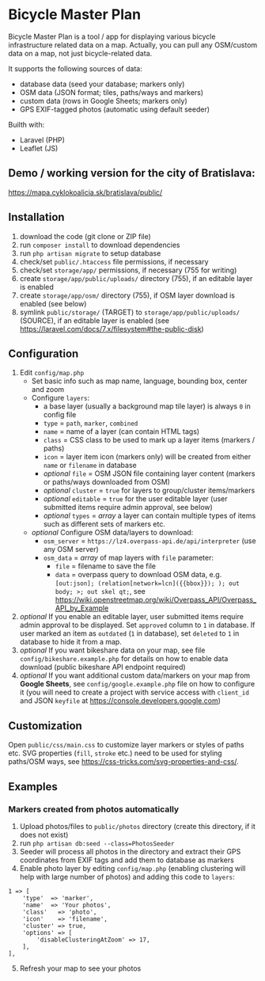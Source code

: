 # Bicycle Master Plan
Bicycle Master Plan is a tool / app for displaying various bicycle infrastructure related data on a map. Actually, you can pull any OSM/custom data on a map, not just bicycle-related data.

It supports the following sources of data:
- database data (seed your database; markers only)
- OSM data (JSON format; tiles, paths/ways and markers)
- custom data (rows in Google Sheets; markers only)
- GPS EXIF-tagged photos (automatic using default seeder)

Builth with:
- Laravel (PHP)
- Leaflet (JS)

## Demo / working version for the city of Bratislava:
https://mapa.cyklokoalicia.sk/bratislava/public/

## Installation
1. download the code (git clone or ZIP file)
2. run `composer install` to download dependencies
3. run `php artisan migrate` to setup database
4. check/set `public/.htaccess` file permissions, if necessary
5. check/set `storage/app/` permissions, if necessary (755 for writing)
6. create `storage/app/public/uploads/` directory (755), if an editable layer is enabled
7. create `storage/app/osm/` directory (755), if OSM layer download is enabled (see below)
8. symlink `public/storage/` (TARGET) to `storage/app/public/uploads/` (SOURCE), if an editable layer is enabled (see https://laravel.com/docs/7.x/filesystem#the-public-disk)

## Configuration
1. Edit `config/map.php`
    - Set basic info such as map name, language, bounding box, center and zoom
    - Configure `layers`:
        - a base layer (usually a background map tile layer) is always `0` in config file
        - `type` = `path`, `marker`, `combined`
        - `name` = name of a layer (can contain HTML tags)
        - `class` = CSS class to be used to mark up a layer items (markers / paths)
        - `icon` = layer item icon (markers only) will be created from either `name` or `filename` in database
        - *optional* `file` = OSM JSON file containing layer content (markers or paths/ways downloaded from OSM)
        - *optional* `cluster` = `true` for layers to group/cluster items/markers
        - *optional* `editable` = `true` for the user editable layer (user submitted items require admin approval, see below)
        - *optional* `types` = *array* a layer can contain multiple types of items such as different sets of markers etc.
    - *optional* Configure OSM data/layers to download:
        - `osm_server` = `https://lz4.overpass-api.de/api/interpreter` (use any OSM server)
        - `osm_data` = *array* of map layers with `file` parameter:
            - `file` = filename to save the file
            - `data` = overpass query to download OSM data, e.g. `[out:json]; (relation[network=lcn]({{bbox}}); ); out body; >; out skel qt;`, see https://wiki.openstreetmap.org/wiki/Overpass_API/Overpass_API_by_Example
2. *optional* If you enable an editable layer, user submitted items require admin approval to be displayed. Set `approved` column to `1` in database. If user marked an item as `outdated` (`1` in database), set `deleted` to `1` in database to hide it from a map.
3. *optional* If you want bikeshare data on your map, see file `config/bikeshare.example.php` for details on how to enable data download (public bikeshare API endpoint required)
4. *optional* If you want additional custom data/markers on your map from **Google Sheets**, see `config/google.example.php` file on how to configure it (you will need to create a project with service access with `client_id` and JSON `keyfile` at https://console.developers.google.com)

## Customization
Open `public/css/main.css` to customize layer markers or styles of paths etc. SVG properties (`fill`, `stroke` etc.) need to be used for styling paths/OSM ways, see https://css-tricks.com/svg-properties-and-css/.

## Examples

### Markers created from photos automatically
1. Upload photos/files to `public/photos` directory (create this directory, if it does not exist)
2. run `php artisan db:seed --class=PhotosSeeder`
3. Seeder will process all photos in the directory and extract their GPS coordinates from EXIF tags and add them to database as markers
4. Enable photo layer by editing `config/map.php` (enabling clustering will help with large number of photos) and adding this code to `layers`:
```
1 => [
    'type'  => 'marker',
    'name'  => 'Your photos',
    'class'   => 'photo',
    'icon'    => 'filename',
    'cluster' => true,
    'options' => [
        'disableClusteringAtZoom' => 17,
    ],
],
```
5. Refresh your map to see your photos